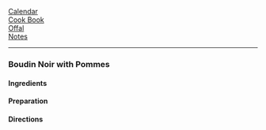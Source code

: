 [Calendar](https://github.com/vmsmith/EDT/blob/master/calendar.md)    
[Cook Book](https://github.com/vmsmith/CookBook/blob/master/README.md)    
[Offal](https://github.com/vmsmith/CookBook/blob/master/offal.md)    
[Notes](https://github.com/vmsmith/CookBook/blob/master/notes.md)   

-----    

### Boudin Noir with Pommes   

#### Ingredients   



#### Preparation    



#### Directions   
